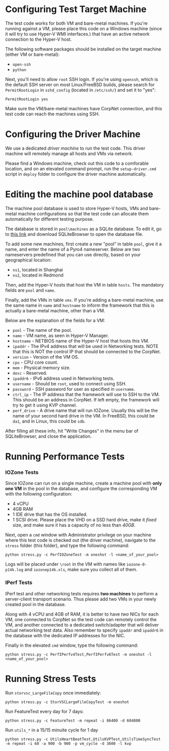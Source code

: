 Configuring Test Target Machine
=========================

The test code works for both VM and bare-metal machines. If you're running against a VM, please place this code on a Windows machine (since it will try to use Hyper-V WMI interfaces.) that have an active network connection to the Hyper-V host.

The following software packages should be installed on the target machine (either VM or bare-metal):

* `open-ssh`
* `python`

Next, you'll need to allow `root` SSH login. If you're using `openssh`, which is the default SSH server on most Linux/FreeBSD builds, please search for `PermitRootLogin` in `sshd_config` (located in `/etc/ssh/`) and set it to "yes":

```
PermitRootLogin yes
```

Make sure the VM/bare-metal machines have CorpNet connection, and this test code can reach the machines using SSH.  

Configuring the Driver Machine
========================

We use a dedicated *driver machine* to run the test code. This driver machine will remotely manage all hosts and VMs via network. 

Please find a Windows machine, check out this code to a comforable location, and on an elevated command prompt, run the `setup-driver.cmd` script in `deploy` folder to configure the driver machine automatically.

Editing the machine pool database
==========================

The machine pool database is used to store Hyper-V hosts, VMs and bare-metal machine configurations so that the test code can allocate them automatically for different testing purpose. 

The database is stored in `pool\machines` as a SQLite database. To edit it, go to [this link](http://sqlitebrowser.org) and download SQLiteBrowser to open the database file.

To add some new machines, first create a new "pool" in table `pool`, give it a name, and enter the name of a Pyro4 nameserver. Below are two nameservers predefined that you can use directly, based on your geographical location:

* `ns1`, located in Shanghai
* `ns2`, located in Redmond

Then, add the Hyper-V hosts that host the VM in table `hosts`. The mandatory fields are `pool` and `name`.

Finally, add the VMs in table `vms`. If you're adding a bare-metal machine, use the same name in `name` and `hostname` to inform the framework that this is actually a bare-metal machine, other than a VM.

Below are the explanation of the fields for a VM:

* `pool` - The name of the pool.
* `name` - VM name, as seen in Hyper-V Manager.
* `hostname` - NETBIOS name of the Hyper-V host that hosts this VM.
* `ipaddr` - The IPv4 address that will be used in Networking tests. NOTE that this is NOT the control IP that should be connected to the CorpNet.
* `version` - Version of the VM OS.
* `cpu` - CPU core count.
* `mem` - Physical memory size.
* `desc` - Reserved.
* `ipaddr6` - IPv6 address used in Networking tests.
* `username` - Should be `root`, used to connect using SSH.
* `password` - SSH password for user as specified in `username`.
* `ctrl_ip` - The IP address that the framework will use to SSH to the VM. This should be an address in CorpNet. If left empty, the framework will try to get it using KVP channel.
* `perf_drive` - A drive name that will run IOZone. Usually this will be the name of your second hard drive in the VM. In FreeBSD, this could be `da1`, and in Linux, this could be `sdb`.

After filling all these info, hit "Write Changes" in the menu bar of SQLiteBrowser, and close the application.

Running Performance Tests
=====================

### IOZone Tests

Since IOZone can run on a single machine, create a machine pool with **only one VM** in the pool in the database, and configure the corresponding VM with the following configuration:

* 4 vCPU
* 4GB RAM
* 1 IDE drive that has the OS installed.
* 1 SCSI drive. Please place the VHD on a SSD hard drive, make it *fixed* size, and make sure it has a capacity of no less than *40GB*.

Next, open a `cmd` window with Administrator privilege on your machine where this test code is checked out (the driver machine), navigate to the `stress` folder (this folder), and type the following command:

```
python stress.py -c PerfIOZoneTest -m oneshot -l <name_of_your_pool>
```

Logs will be placed under `\root` in the VM with names like `iozone-0-p14k.log` and `iozonep14k.xls`, make sure you collect all of them.

### IPerf Tests

IPerf test and other networking tests requires **two machines** to perform a server-client transport scenario. Thus please add two VMs in your newly created pool in the database.

Along with 4 vCPU and 4GB of RAM, it is better to have *two* NICs for each VM, one connected to CorpNet so the test code can remotely control the VM, and another connected to a dedicated switch/adapter that will deliver actual networking test data. Also remember to specify `ipaddr` and `ipaddr6` in the database with the dedicated IP addresses for the NIC.

Finally in the elevated `cmd` window, type the following command:

```
python stress.py -c PerfIPerfv4Test,PerfIPerfv6Test -m oneshot -l <name_of_your_pool>
```

Running Stress Tests
================

Run `storvsc_LargeFileCopy` once immediately:

```
python stress.py -c StorVSCLargeFileCopyTest -m oneshot
```

Run FeatureTest every day for 7 days:

```
python stress.py -c FeatureTest -m repeat -i 86400 -d 604800
```

Run `utils_*` in a 15/15 minuite cycle for 1 day

```
python stress.py -c UtilsHeartBeatTest,UtilsKVPTest,UtilsTimeSyncTest -m repeat -i 60 -a 900 -b 900 -p vm_cycle -d 3600 -l kvp
```

